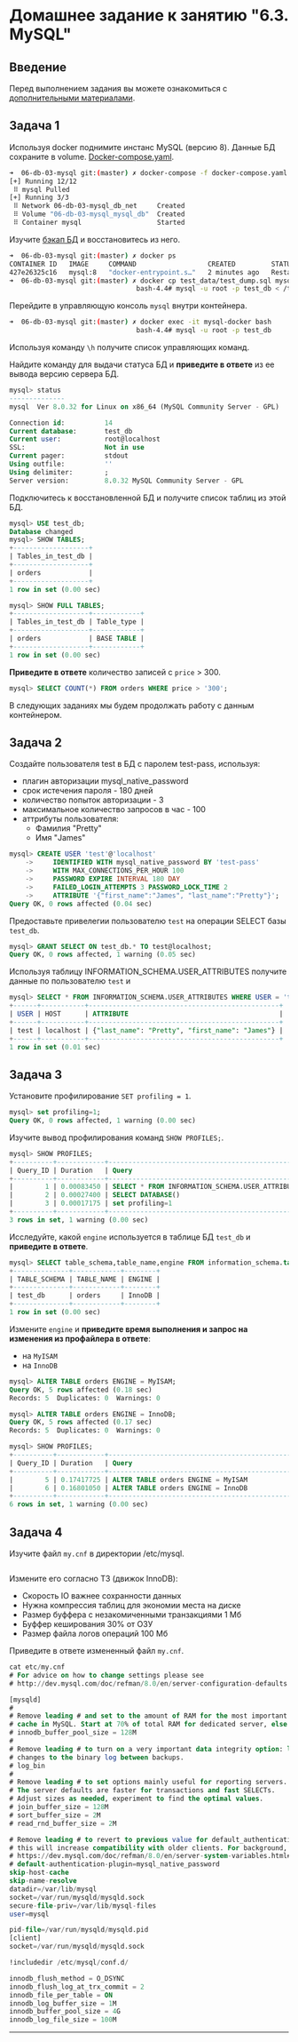 # Домашнее задание к занятию "6.3. MySQL"

## Введение

Перед выполнением задания вы можете ознакомиться с 
[дополнительными материалами](https://github.com/netology-code/virt-homeworks/tree/master/additional/README.md).

## Задача 1

Используя docker поднимите инстанс MySQL (версию 8). Данные БД сохраните в volume.
[Docker-compose.yaml](https://github.com/dlomov/virt-homeworks/blob/master/06-db-03-mysql/docker-compose.yaml).
```bash
➜  06-db-03-mysql git:(master) ✗ docker-compose -f docker-compose.yaml up -d
[+] Running 12/12
 ⠿ mysql Pulled                                                                                             complete                                                                                              103.7s 
[+] Running 3/3
 ⠿ Network 06-db-03-mysql_db_net     Created                                                                                   0.1s 
 ⠿ Volume "06-db-03-mysql_mysql_db"  Created                                                                                   0.0s
 ⠿ Container mysql                   Started 
```


Изучите [бэкап БД](https://github.com/netology-code/virt-homeworks/tree/master/06-db-03-mysql/test_data) и 
восстановитесь из него.
```bash
➜  06-db-03-mysql git:(master) ✗ docker ps
CONTAINER ID   IMAGE     COMMAND                  CREATED         STATUS                          PORTS     NAMES
427e26325c16   mysql:8   "docker-entrypoint.s…"   2 minutes ago   Restarting (1) 18 seconds ago             mysql
➜  06-db-03-mysql git:(master) ✗ docker cp test_data/test_dump.sql mysql:/tmp 
                                bash-4.4# mysql -u root -p test_db < /tmp/test_dump.sql
```
Перейдите в управляющую консоль `mysql` внутри контейнера.
```bash
➜  06-db-03-mysql git:(master) ✗ docker exec -it mysql-docker bash
                                bash-4.4# mysql -u root -p test_db
```

Используя команду `\h` получите список управляющих команд.

Найдите команду для выдачи статуса БД и **приведите в ответе** из ее вывода версию сервера БД.
```sql
mysql> status
--------------
mysql  Ver 8.0.32 for Linux on x86_64 (MySQL Community Server - GPL)

Connection id:          14
Current database:       test_db
Current user:           root@localhost
SSL:                    Not in use
Current pager:          stdout
Using outfile:          ''
Using delimiter:        ;
Server version:         8.0.32 MySQL Community Server - GPL
```

Подключитесь к восстановленной БД и получите список таблиц из этой БД.
```sql
mysql> USE test_db;
Database changed
mysql> SHOW TABLES;
+-------------------+
| Tables_in_test_db |
+-------------------+
| orders            |
+-------------------+
1 row in set (0.00 sec)

mysql> SHOW FULL TABLES;
+-------------------+------------+
| Tables_in_test_db | Table_type |
+-------------------+------------+
| orders            | BASE TABLE |
+-------------------+------------+
1 row in set (0.00 sec)
```

**Приведите в ответе** количество записей с `price` > 300.
```sql
mysql> SELECT COUNT(*) FROM orders WHERE price > '300';
```

В следующих заданиях мы будем продолжать работу с данным контейнером.

## Задача 2

Создайте пользователя test в БД c паролем test-pass, используя:
- плагин авторизации mysql_native_password
- срок истечения пароля - 180 дней 
- количество попыток авторизации - 3 
- максимальное количество запросов в час - 100
- аттрибуты пользователя:
    - Фамилия "Pretty"
    - Имя "James"
```sql
mysql> CREATE USER 'test'@'localhost' 
    ->     IDENTIFIED WITH mysql_native_password BY 'test-pass'
    ->     WITH MAX_CONNECTIONS_PER_HOUR 100
    ->     PASSWORD EXPIRE INTERVAL 180 DAY
    ->     FAILED_LOGIN_ATTEMPTS 3 PASSWORD_LOCK_TIME 2
    ->     ATTRIBUTE '{"first_name":"James", "last_name":"Pretty"}';
Query OK, 0 rows affected (0.04 sec)
```
Предоставьте привелегии пользователю `test` на операции SELECT базы `test_db`.
```sql
mysql> GRANT SELECT ON test_db.* TO test@localhost;
Query OK, 0 rows affected, 1 warning (0.05 sec)
```
Используя таблицу INFORMATION_SCHEMA.USER_ATTRIBUTES получите данные по пользователю `test` и 
```sql
mysql> SELECT * FROM INFORMATION_SCHEMA.USER_ATTRIBUTES WHERE USER = 'test';
+------+-----------+------------------------------------------------+
| USER | HOST      | ATTRIBUTE                                      |
+------+-----------+------------------------------------------------+
| test | localhost | {"last_name": "Pretty", "first_name": "James"} |
+------+-----------+------------------------------------------------+
1 row in set (0.01 sec)
```

## Задача 3

Установите профилирование `SET profiling = 1`.
```sql
mysql> set profiling=1;
Query OK, 0 rows affected, 1 warning (0.00 sec)
```
Изучите вывод профилирования команд `SHOW PROFILES;`.
```sql
mysql> SHOW PROFILES;
+----------+------------+----------------------------------------------------------------------+
| Query_ID | Duration   | Query                                                                |
+----------+------------+----------------------------------------------------------------------+
|        1 | 0.00083450 | SELECT * FROM INFORMATION_SCHEMA.USER_ATTRIBUTES WHERE USER = 'test' |
|        2 | 0.00027400 | SELECT DATABASE()                                                    |
|        3 | 0.00017175 | set profiling=1                                                      |
+----------+------------+----------------------------------------------------------------------+
3 rows in set, 1 warning (0.00 sec)
```

Исследуйте, какой `engine` используется в таблице БД `test_db` и **приведите в ответе**.
```sql
mysql> SELECT table_schema,table_name,engine FROM information_schema.tables WHERE table_schema = DATABASE();
+--------------+------------+--------+
| TABLE_SCHEMA | TABLE_NAME | ENGINE |
+--------------+------------+--------+
| test_db      | orders     | InnoDB |
+--------------+------------+--------+
1 row in set (0.00 sec)
```
Измените `engine` и **приведите время выполнения и запрос на изменения из профайлера в ответе**:
- на `MyISAM`
- на `InnoDB`
```sql
mysql> ALTER TABLE orders ENGINE = MyISAM;
Query OK, 5 rows affected (0.18 sec)
Records: 5  Duplicates: 0  Warnings: 0

mysql> ALTER TABLE orders ENGINE = InnoDB;
Query OK, 5 rows affected (0.17 sec)
Records: 5  Duplicates: 0  Warnings: 0
```
```sql
mysql> SHOW PROFILES;
+----------+------------+------------------------------------------------------------------------------------------------------+
| Query_ID | Duration   | Query                                                                                                |
+----------+------------+------------------------------------------------------------------------------------------------------+
|        5 | 0.17417725 | ALTER TABLE orders ENGINE = MyISAM                                                                   |
|        6 | 0.16801050 | ALTER TABLE orders ENGINE = InnoDB                                                                   |
+----------+------------+------------------------------------------------------------------------------------------------------+
6 rows in set, 1 warning (0.00 sec)
```
## Задача 4 

Изучите файл `my.cnf` в директории /etc/mysql.
```text

```

Измените его согласно ТЗ (движок InnoDB):
- Скорость IO важнее сохранности данных
- Нужна компрессия таблиц для экономии места на диске
- Размер буффера с незакомиченными транзакциями 1 Мб
- Буффер кеширования 30% от ОЗУ
- Размер файла логов операций 100 Мб

Приведите в ответе измененный файл `my.cnf`.

```sql
cat etc/my.cnf  
# For advice on how to change settings please see
# http://dev.mysql.com/doc/refman/8.0/en/server-configuration-defaults.html

[mysqld]
#
# Remove leading # and set to the amount of RAM for the most important data
# cache in MySQL. Start at 70% of total RAM for dedicated server, else 10%.
# innodb_buffer_pool_size = 128M
#
# Remove leading # to turn on a very important data integrity option: logging
# changes to the binary log between backups.
# log_bin
#
# Remove leading # to set options mainly useful for reporting servers.
# The server defaults are faster for transactions and fast SELECTs.
# Adjust sizes as needed, experiment to find the optimal values.
# join_buffer_size = 128M
# sort_buffer_size = 2M
# read_rnd_buffer_size = 2M

# Remove leading # to revert to previous value for default_authentication_plugin,
# this will increase compatibility with older clients. For background, see:
# https://dev.mysql.com/doc/refman/8.0/en/server-system-variables.html#sysvar_default_authentication_plugin
# default-authentication-plugin=mysql_native_password
skip-host-cache
skip-name-resolve
datadir=/var/lib/mysql
socket=/var/run/mysqld/mysqld.sock
secure-file-priv=/var/lib/mysql-files
user=mysql

pid-file=/var/run/mysqld/mysqld.pid
[client]
socket=/var/run/mysqld/mysqld.sock

!includedir /etc/mysql/conf.d/

innodb_flush_method = O_DSYNC
innodb_flush_log_at_trx_commit = 2
innodb_file_per_table = ON
innodb_log_buffer_size = 1M
innodb_buffer_pool_size = 4G
innodb_log_file_size = 100M
```

---

